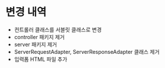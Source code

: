 # 변경 내역
- 컨트롤러 클래스를 서블릿 클래스로 변경
- controller 패키지 제거
- server 패키지 제거
- ServerRequestAdapter, ServerResponseAdapter 클래스 제거
- 입력폼 HTML 파일 추가





